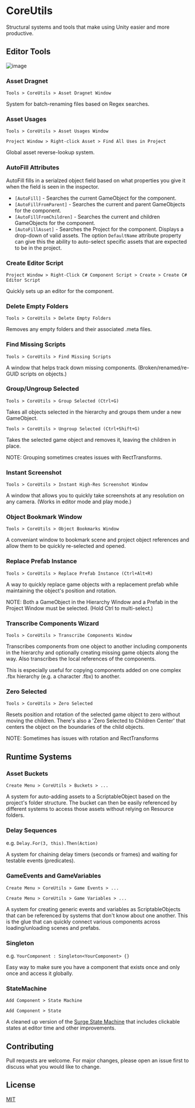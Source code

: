 # CoreUtils

Structural systems and tools that make using Unity easier and more productive.


## Editor Tools

![image](https://user-images.githubusercontent.com/73082145/154618583-0c86a12c-9a98-4909-920b-8f01e18f92a8.png)

### Asset Dragnet

`Tools > CoreUtils > Asset Dragnet Window`

System for batch-renaming files based on Regex searches.

### Asset Usages

`Tools > CoreUtils > Asset Usages Window`

`Project Window > Right-click Asset > Find All Uses in Project`

Global asset reverse-lookup system.

### AutoFill Attributes

AutoFill fills in a serialzed object field based on what properties you give it when the field is seen in the inspector.

- `[AutoFill]` - Searches the current GameObject for the component.
- `[AutoFillFromParent]` - Searches the current and parent GameObjects for the component.
- `[AutoFillFromChildren]` - Searches the current and children GameObjects for the component.
- `[AutoFillAsset]` - Searches the Project for the component. Displays a drop-down of valid assets. The option `DefaultName` attribute property can give this the ability to auto-select specific assets that are expected to be in the project.

### Create Editor Script

`Project Window > Right-Click C# Component Script > Create > Create C# Editor Script`

Quickly sets up an editor for the component.

### Delete Empty Folders

`Tools > CoreUtils > Delete Empty Folders`

Removes any empty folders and their associated .meta files.

### Find Missing Scripts

`Tools > CoreUtils > Find Missing Scripts`

A window that helps track down missing components. (Broken/renamed/re-GUID scripts on objects.)

### Group/Ungroup Selected

`Tools > CoreUtils > Group Selected (Ctrl+G)`

Takes all objects selected in the hierarchy and groups them under a new GameObject.

`Tools > CoreUtils > Ungroup Selected (Ctrl+Shift+G)`

Takes the selected game object and removes it, leaving the children in place.

NOTE: Grouping sometimes creates issues with RectTransforms.

### Instant Screenshot

`Tools > CoreUtils > Instant High-Res Screenshot Window`

A window that allows you to quickly take screenshots at any resolution on any camera. (Works in editor mode and play mode.)

### Object Bookmark Window

`Tools > CoreUtils > Object Bookmarks Window`

A conveniant window to bookmark scene and project object references and allow them to be quickly re-selected and opened.

### Replace Prefab Instance

`Tools > CoreUtils > Replace Prefab Instance (Ctrl+Alt+R)`

A way to quickly replace game objects with a replacement prefab while maintaining the object's position and rotation.

NOTE: Both a GameObject in the Hierarchy Window and a Prefab in the Project Window must be selected. (Hold Ctrl to multi-select.)

### Transcribe Components Wizard

`Tools > CoreUtils > Transcribe Components Window`

Transcribes components from one object to another including components in the hierarchy and optionally creating missing game objects along the way. Also transcribes the local references of the components.

This is especially useful for copying components added on one complex .fbx hierarchy (e.g. a character .fbx) to another.

### Zero Selected

`Tools > CoreUtils > Zero Selected`

Resets position and rotation of the selected game object to zero without moving the children. There's also a 'Zero Selected to Children Center' that centers the object on the boundaries of the child objects.

NOTE: Sometimes has issues with rotation and RectTransforms


## Runtime Systems

### Asset Buckets

`Create Menu > CoreUtils > Buckets > ...`

A system for auto-adding assets to a ScriptableObject based on the project's folder structure. The bucket can then be easily referenced by different systems to access those assets without relying on Resource folders.

### Delay Sequences

e.g. `Delay.For(3, this).Then(Action)`

A system for chaining delay timers (seconds or frames) and waiting for testable events (predicates).

### GameEvents and GameVariables

`Create Menu > CoreUtils > Game Events > ...`

`Create Menu > CoreUtils > Game Variables > ...`

A system for creating generic events and variables as ScriptableObjects that can be referenced by systems that don't know about one another. This is the glue that can quickly connect various components across loading/unloading scenes and prefabs.

### Singleton

e.g. `YourComponent : Singleton<YourComponent> {}`

Easy way to make sure you have a component that exists once and only once and access it globally.

### StateMachine

`Add Component > State Machine`

`Add Component > State`

A cleaned up version of the [Surge State Machine](http://surge.pixelplacement.com/statemachine.html) that includes clickable states at editor time and other improvements.


## Contributing

Pull requests are welcome. For major changes, please open an issue first to discuss what you would like to change.


## License

[MIT](https://choosealicense.com/licenses/mit/)
